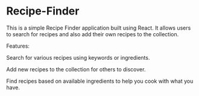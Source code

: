 # Recipe-Finder
This is a simple Recipe Finder application built using React. It allows users to search for recipes and also add their own recipes to the collection.

Features:

Search for various recipes using keywords or ingredients.

Add new recipes to the collection for others to discover.

Find recipes based on available ingredients to help you cook with what you have.
